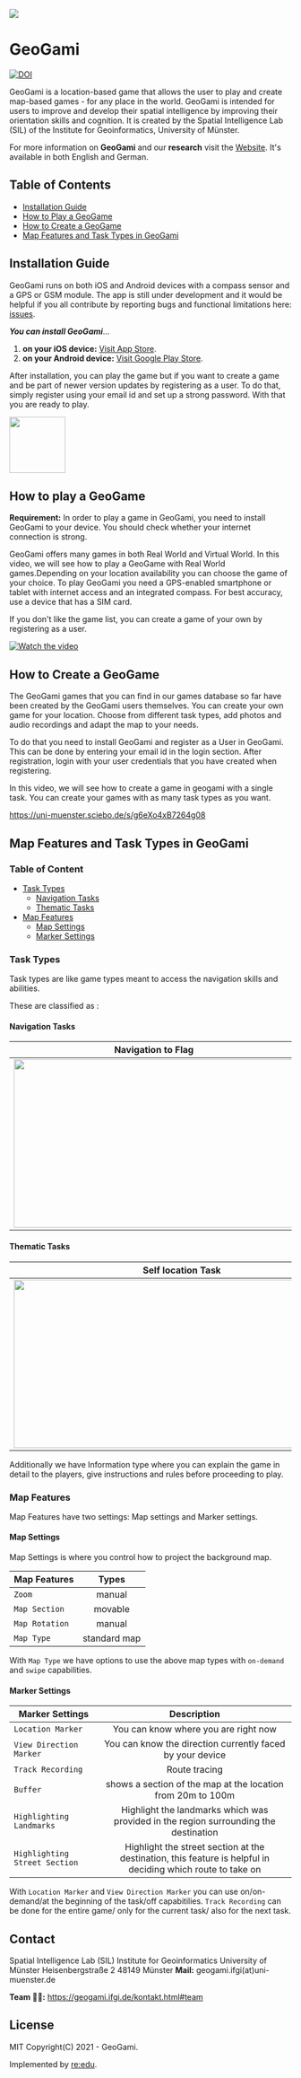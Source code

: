 ![](https://geogami.ifgi.de/pictures/logo/icon.png)

# GeoGami

<!-- [![Netlify Status](https://api.netlify.com/api/v1/badges/cdc7d43f-3125-4477-bbcb-8138671c61b7/deploy-status)](https://app.netlify.com/sites/origami-4/deploys) -->
[![DOI](https://zenodo.org/badge/DOI/10.5281/zenodo.5384903.svg)](https://doi.org/10.5281/zenodo.5384903)


GeoGami is a location-based game that allows the user to play and create map-based games - for any place in the world. GeoGami is intended for users to improve and develop their spatial intelligence by improving their orientation skills and cognition. It is created by the Spatial Intelligence Lab (SIL) of the Institute for Geoinformatics, University of Münster.

For more information on **GeoGami** and our **research** visit the [Website](https://geogami.ifgi.de). It's available in both English and German.

## Table of Contents

* [Installation Guide](#installation-guide)
* [How to Play a GeoGame](#how-to-play-a-geogame)
* [How to Create  a GeoGame](#how-to-create-a-geogame)
* [Map Features and Task Types in GeoGami](#map-features-and-task-types-in-geogami)

## Installation Guide

GeoGami runs on both iOS and Android devices with a compass sensor and a GPS or GSM module. The app is still under development and it would be helpful if you all contribute by reporting bugs and functional limitations here: [issues](https://github.com/origami-team/origami/issues).

***You can install GeoGami***...

1. **on your iOS device:** [Visit App Store](https://apps.apple.com/app/geogami/id1614864078).
2. **on your Android device:** [Visit Google Play Store](https://play.google.com/store/apps/details?id=com.ifgi.geogami).

After installation, you can play the game but if you want to create a game and be part of newer version updates by registering as a user. 
To do that, simply register using your email id and set up a strong password. With that you are ready to play.

<img src = https://github.com/origami-team/geogami/blob/master/src/assets/icons/icon.png width = 100>

## How to play a GeoGame

**Requirement:** In order to play a game in GeoGami, you need to install GeoGami to your device. You should check whether your internet connection is strong.

GeoGami offers many games in both Real World and Virtual World. In this video, we will see how to play a GeoGame with Real World games.Depending on your location availability you can choose the game of your choice. To play GeoGami you need a GPS-enabled smartphone or tablet with internet access and an integrated compass. For best accuracy, use a device that has a SIM card. 

If you don't like the game list, you can create a game of your own by registering as a user. 

[![Watch the video](https://uni-muenster.sciebo.de/s/0pEVIrcOVUhdxcc/view)](https://uni-muenster.sciebo.de/s/zTIT6F6zQ8VExXj)

## How to Create a GeoGame

The GeoGami games that you can find in our games database so far have been created by the GeoGami users themselves. 
You can create your own game for your location. Choose from different task types, add photos and audio recordings and adapt the map to your needs. 

To do that you need to install GeoGami and register as a User in GeoGami. This can be done by entering your email id in the login section. After registration, login with your user credentials that you have created when registering.

In this video, we will see how to create a game in geogami with a single task. You can create your games with as many task types as you want.

https://uni-muenster.sciebo.de/s/g6eXo4xB7264g08

## Map Features and Task Types in GeoGami

### Table of Content

<!--ts-->
   * [Task Types](#task-types) 
      * [Navigation Tasks](#navigation-tasks)
      * [Thematic Tasks](#thematic-tasks)
   * [Map Features](#map-features) 
      * [Map Settings](#map-settings)
      * [Marker Settings](#marker-settings)
<!--te-->

### Task Types

Task types are like game types meant to access the navigation skills and abilities.

These are classified as : 

#### Navigation Tasks 

| Navigation to Flag | Navigation with Arrow | Navigation via Text | Navigation via Photo |
| ------------------ | --------------------- | ------------------- | -------------------- |
| <img src = 'https://uni-muenster.sciebo.de/s/7cZ919drVRkrXLE/download' width = 500 height = 300>| <img src = 'https://uni-muenster.sciebo.de/s/VoBTWSpHaeGxFp9/download' width = 500 height = 300 > | <img src = 'https://uni-muenster.sciebo.de/s/J4dyocs2KTtKHil/download' width = 500 height = 300 > | <img src = 'https://uni-muenster.sciebo.de/s/T1aa7BdcPk154EP/download' width = 500 height = 300 > |


#### Thematic Tasks

| Self location Task | Object location Task | Direction determination Task | Free Tasks |
| ------------------ | -------------------- | ---------------------------- | ---------- |
| <img src = 'https://uni-muenster.sciebo.de/s/Qe4SmAb6bYIiOWl/download' width = 600 height = 300> | <img src = 'https://uni-muenster.sciebo.de/s/SjTNDpyMb8gm4GL/download' width = 600 height = 300> | <img src = 'https://uni-muenster.sciebo.de/s/uZzsjUfKuwcR642/download' width = 550 height = 300> | <img src = 'https://uni-muenster.sciebo.de/s/dCmgeA2Z4PuI05Z/download' width = 600 height = 300> |

Additionally we have Information type where you can explain the game in detail to the players, give instructions and rules before proceeding to play.

### Map Features

Map Features have two settings: Map settings and Marker settings.

#### Map Settings

Map Settings is where you control how to project the background map.

| Map Features  | Types   |
| ------------- |:-------------:|
|     `Zoom`    | manual |Zoom to the task|Zoom to the game| off |
|`Map Section`  | movable | automatically-centered | static | |
| `Map Rotation`| manual | automatically | automatically on-demand | fixed to north |
| `Map Type`    | standard map| satellite image | 3D view | Blank map |

With `Map Type` we have options to use the above map types with `on-demand` and `swipe` capabilities.


#### Marker Settings

| Marker Settings |  Description |
| ----------------| :----------------------------------:|
| `Location Marker` | You can know where you are right now |
| `View Direction Marker` | You can know the direction currently faced by your device |
| `Track Recording` | Route tracing |
| `Buffer` | shows a section of the map at the location from 20m to 100m |
| `Highlighting Landmarks` | Highlight the landmarks which was provided in the region surrounding the destination |
| `Highlighting Street Section` | Highlight the street section at the destination, this feature is helpful in deciding which route to take on |

With `Location Marker` and `View Direction Marker` you can use on/on-demand/at the beginning of the task/off capabitilies.
`Track Recording` can be done for the entire game/ only for the current task/ also for the next task.



## Contact

Spatial Intelligence Lab (SIL)
Institute for Geoinformatics
University of Münster
Heisenbergstraße 2
48149 Münster
**Mail:** geogami.ifgi(at)uni-muenster.de

**Team :technologist::**  https://geogami.ifgi.de/kontakt.html#team

## License

MIT Copyright(C) 2021 - GeoGami.

Implemented by [re:edu](https://reedu.de).
